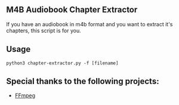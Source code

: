 ## M4B Audiobook Chapter Extractor

If you have an audiobook in m4b format and you want to extract it's chapters, this script is for you.

## Usage

```
python3 chapter-extractor.py -f [filename]
```

## Special thanks to the following projects:

- [FFmpeg](https://github.com/FFmpeg/FFmpeg)
